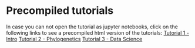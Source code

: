 # Precompiled tutorials
In case you can not open the tutorial as jupyter notebooks, click on the following links to see a precompiled html version of the tutorials:
[Tutorial 1 - Intro](http://htmlpreview.github.com/?https://github.com/tobiashofmann88/workshops/tree/master/python_workshop/introduction_and_tutorials/html_compiled_tutorials/tutorial_1.html)
[Tutorial 2 - Phylogenetics](http://htmlpreview.github.com/?https://github.com/tobiashofmann88/workshops/tree/master/python_workshop/introduction_and_tutorials/html_compiled_tutorials/tutorial_2.html)
[Tutorial 3 - Data Science](http://htmlpreview.github.com/?https://github.com/tobiashofmann88/workshops/tree/master/python_workshop/introduction_and_tutorials/html_compiled_tutorials/tutorial_3.html)
